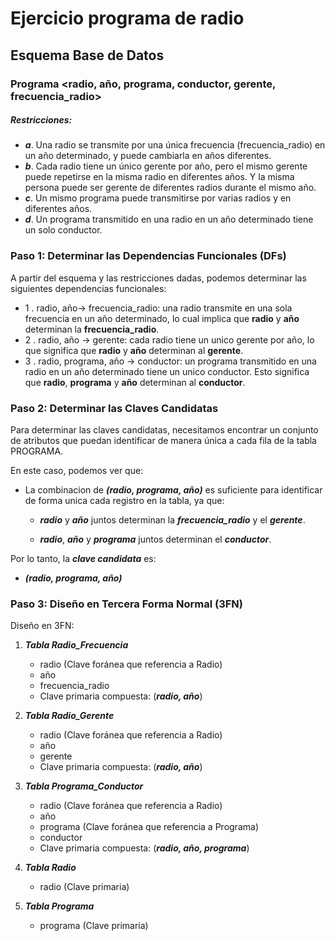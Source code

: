 # **Ejercicio programa de radio**
## Esquema Base de Datos
### Programa <radio, año, programa, conductor, gerente, frecuencia_radio>

##### Restricciones:
- ***a***. Una radio se transmite por una única frecuencia (frecuencia_radio) en un año
determinado, y puede cambiarla en años diferentes.
- ***b***. Cada radio tiene un único gerente por año, pero el mismo gerente puede repetirse en la
misma radio en diferentes años. Y la misma persona puede ser gerente de diferentes
radios durante el mismo año.
- ***c***. Un mismo programa puede transmitirse por varias radios y en diferentes años.
- ***d***. Un programa transmitido en una radio en un año determinado tiene un solo conductor.




 
### Paso 1: Determinar las Dependencias Funcionales (DFs)
A partir del esquema y las restricciones dadas, podemos determinar las siguientes dependencias funcionales:

- 1 . radio, año-> frecuencia_radio: una radio transmite en una sola frecuencia en un año determinado, lo cual implica que **radio** y **año** determinan la **frecuencia_radio**.
- 2 . radio, año -> gerente: cada radio tiene un unico gerente por año, lo que significa que **radio** y **año** determinan al **gerente**.
- 3 . radio, programa, año -> conductor: un programa transmitido en una radio en un año determinado tiene un unico conductor. Esto significa que **radio**, **programa** y **año** determinan al **conductor**.

### Paso 2: Determinar las Claves Candidatas
Para determinar las claves candidatas, necesitamos encontrar un conjunto de atributos que puedan identificar de manera única a cada fila de la tabla PROGRAMA.

En este caso, podemos ver que:
- La combinacion de ***(radio, programa, año)*** es suficiente para identificar de forma unica cada registro en la tabla, ya que: 

    - ***radio*** y ***año*** juntos determinan la ***frecuencia_radio*** y el ***gerente***.

    - ***radio***, ***año*** y ***programa*** juntos determinan el ***conductor***.

Por lo tanto, la ***clave candidata*** es: 
- ***(radio, programa, año)***

### Paso 3: Diseño en Tercera Forma Normal (3FN)

Diseño en 3FN: 
1. ***Tabla Radio_Frecuencia*** 

    - radio (Clave foránea que referencia a Radio)
    - año
    - frecuencia_radio
    - Clave primaria compuesta: (***radio, año***)

2. ***Tabla Radio_Gerente***
    - radio (Clave foránea que referencia a Radio)
    - año
    - gerente
    - Clave primaria compuesta: (***radio, año***)


3. ***Tabla Programa_Conductor***

    - radio (Clave foránea que referencia a Radio)
    - año
    - programa (Clave foránea que referencia a Programa)
    - conductor
    - Clave primaria compuesta: (***radio, año, programa***)

4. ***Tabla Radio***
    - radio (Clave primaria)

5. ***Tabla Programa***
    - programa (Clave primaria)

